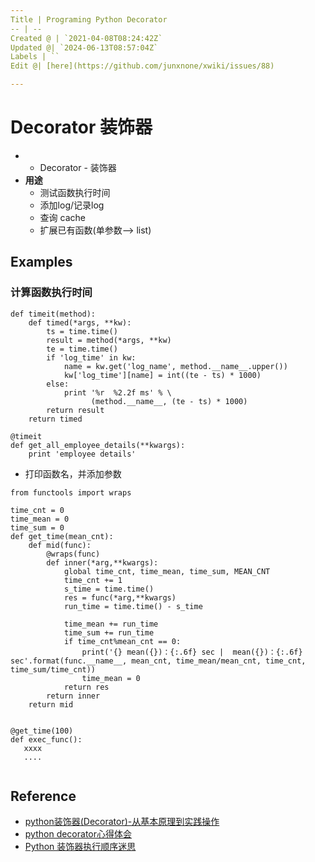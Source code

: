 ```yaml
---
Title | Programing Python Decorator
-- | --
Created @ | `2021-04-08T08:24:42Z`
Updated @| `2024-06-13T08:57:04Z`
Labels | ``
Edit @| [here](https://github.com/junxnone/xwiki/issues/88)

---
```

# Decorator 装饰器


-  - Decorator - 装饰器
- **用途**
  - 测试函数执行时间
  - 添加log/记录log
  - 查询 cache
  - 扩展已有函数(单参数--> list)


## Examples
### 计算函数执行时间

```
def timeit(method):
    def timed(*args, **kw):
        ts = time.time()
        result = method(*args, **kw)
        te = time.time()
        if 'log_time' in kw:
            name = kw.get('log_name', method.__name__.upper())
            kw['log_time'][name] = int((te - ts) * 1000)
        else:
            print '%r  %2.2f ms' % \
                  (method.__name__, (te - ts) * 1000)
        return result
    return timed

@timeit
def get_all_employee_details(**kwargs):
    print 'employee details'
```

- 打印函数名，并添加参数
```
from functools import wraps

time_cnt = 0
time_mean = 0
time_sum = 0
def get_time(mean_cnt):
    def mid(func):
        @wraps(func)
        def inner(*arg,**kwargs):
            global time_cnt, time_mean, time_sum, MEAN_CNT
            time_cnt += 1
            s_time = time.time()
            res = func(*arg,**kwargs)
            run_time = time.time() - s_time

            time_mean += run_time
            time_sum += run_time
            if time_cnt%mean_cnt == 0:
                print('{} mean({})：{:.6f} sec |  mean({})：{:.6f} sec'.format(func.__name__, mean_cnt, time_mean/mean_cnt, time_cnt, time_sum/time_cnt))
                time_mean = 0
            return res
        return inner
    return mid


@get_time(100)
def exec_func():
   xxxx
   ....
   

```


## Reference
- [python装饰器(Decorator)-从基本原理到实践操作](https://blog.csdn.net/weixin_45690272/article/details/103206614)
- [python decorator心得体会](https://blog.csdn.net/lpstudy/article/details/43637717)
- [Python 装饰器执行顺序迷思](https://segmentfault.com/a/1190000007837364)


